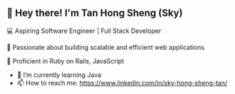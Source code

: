 ## 👋 Hey there! I'm Tan Hong Sheng (Sky)

💻 Aspiring Software Engineer | Full Stack Developer

🔹 Passionate about building scalable and efficient web applications

🔹 Proficient in Ruby on Rails, JavaScript


- 🌱 I’m currently learning Java
- 📫 How to reach me: https://www.linkedin.com/in/sky-hong-sheng-tan/

